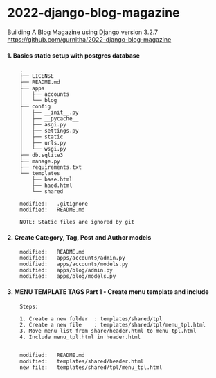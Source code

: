 # 2022-django-blog-magazine
Building A Blog Magazine using Django version 3.2.7
https://github.com/gurnitha/2022-django-blog-magazine



#### 1. Basics static setup with postgres database

        .
        ├── LICENSE
        ├── README.md
        ├── apps
        │   ├── accounts
        │   └── blog
        ├── config
        │   ├── __init__.py
        │   ├── __pycache__
        │   ├── asgi.py
        │   ├── settings.py
        │   ├── static
        │   ├── urls.py
        │   └── wsgi.py
        ├── db.sqlite3
        ├── manage.py
        ├── requirements.txt
        └── templates
            ├── base.html
            ├── haed.html
            └── shared

        modified:   .gitignore
        modified:   README.md

        NOTE: Static files are ignored by git


#### 2. Create Category, Tag, Post and Author models

        modified:   README.md
        modified:   apps/accounts/admin.py
        modified:   apps/accounts/models.py
        modified:   apps/blog/admin.py
        modified:   apps/blog/models.py


#### 3. MENU TEMPLATE TAGS Part 1 - Create menu template and include

        Steps:

        1. Create a new folder  : templates/shared/tpl
        2. Create a new file    : templates/shared/tpl/menu_tpl.html
        3. Move menu list from share/header.html to menu_tpl.html
        4. Include menu_tpl.html in header.html


        modified:   README.md
        modified:   templates/shared/header.html
        new file:   templates/shared/tpl/menu_tpl.html